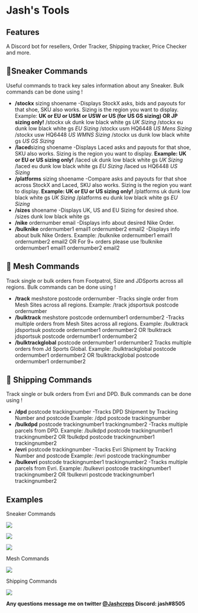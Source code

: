 # Jash's Tools
## Features
A Discord bot for resellers, Order Tracker, Shipping tracker, Price Checker and more.
## 👟Sneaker Commands 
Useful commands to track key sales information about any Sneaker. Bulk commands can be done using !
- **/stockx** sizing shoename
-Displays StockX asks, bids and payouts for that shoe, SKU also works.
Sizing is the region you want to display.
Example: **UK or EU or USM or USW or US (for US GS sizing) OR JP sizing only!**
/stockx uk dunk low black white gs *UK Sizing*
/stockx eu dunk low black white gs *EU Sizing*
/stockx usm HQ6448 *US Mens Sizing*
/stockx usw HQ6448 *US WMNS Sizing*
/stockx us dunk low black white gs *US GS Sizing*
- **/laced**sizing shoename
-Displays Laced asks and payouts for that shoe, SKU also works.
Sizing is the region you want to display.
**Example: UK or EU or US sizing only!**
/laced uk dunk low black white gs *UK Sizing*
/laced eu dunk low black white gs *EU Sizing*
/laced us HQ6448 *US Sizing*
- **/platforms** sizing shoename
-Compare asks and payouts for that shoe across StockX and Laced, SKU also works.
Sizing is the region you want to display.
**Example: UK or EU or US sizing only!**
/platforms uk dunk low black white gs *UK Sizing*
/platforms eu dunk low black white gs *EU Sizing*
- **/sizes** shoename
-Displays UK, US and EU Sizing for desired shoe.
/sizes dunk low black white gs
- **/nike** ordernumber email
-Displays info about desired Nike Order.
- **/bulknike** ordernumber1 email1 ordernumber2 email2
-Displays info about bulk Nike Orders.
Example:
/bulknike
ordernumber1 email1
ordernumber2 email2
OR
For 9+ orders please use
!bulknike
ordernumber1 email1
ordernumber2 email2

## 📝 Mesh Commands
Track single or bulk orders from Footpatrol, Size and JDSports across all regions. Bulk commands can be done using !
- **/track** meshstore postcode ordernumber
-Tracks single order from Mesh Sites across all regions. 
Example:
/track jdsportsuk postcode ordernumber
- **/bulktrack** meshstore postcode ordernumber1 ordernumber2
-Tracks multiple orders from Mesh Sites across all regions. 
Example:
/bulktrack jdsportsuk postcode ordernumber1 ordernumber2
OR
!bulktrack jdsportsuk postcode
ordernumber1
ordernumber2
- **/bulktrackglobal** postcode ordernumber1 ordernumber2
Tracks multiple orders from Jd Sports Global. 
Example:
/bulktrackglobal postcode ordernumber1 ordernumber2
OR
!bulktrackglobal postcode
ordernumber1
ordernumber2

## 🚚 Shipping Commands
Track single or bulk orders from Evri and DPD. Bulk commands can be done using !
- **/dpd** postcode trackingnumber
-Tracks DPD Shipment by Tracking Number and postcode
Example:
/dpd postcode trackingnumber
- **/bulkdpd** postcode trackingnumber1 trackingnumber2
-Tracks multiple parcels from DPD.
Example:
/bulkdpd postcode trackingnumber1 trackingnumber2
OR
!bulkdpd postcode
trackingnumber1
trackingnumber2
- **/evri** postcode trackingnumber
-Tracks Evri Shipment by Tracking Number and postcode
Example:
/evri postcode trackingnumber
- **/bulkevri** postcode trackingnumber1 trackingnumber2
-Tracks multiple parcels from Evri.
Example:
/bulkevri postcode trackingnumber1 trackingnumber2
OR
!bulkevri postcode
trackingnumber1
trackingnumber2

## Examples
Sneaker Commands

![](https://pbs.twimg.com/media/FiL-s4RXkA82BlH?format=jpg&name=small)

![](https://pbs.twimg.com/media/Fi_kRFBWAAw4iDS?format=jpg&name=small)

![](https://pbs.twimg.com/media/Fi_kRFGWAAsZwsS?format=jpg&name=small)

Mesh Commands

![](https://pbs.twimg.com/media/FiL-s4PWQAAWhuo?format=jpg&name=small)

Shipping Commands

![](https://pbs.twimg.com/media/FiL-s4NXwAAwcX3?format=jpg&name=small)

**Any questions message me on twitter [@Jashcreps](https://twitter.com/Jashcreps) Discord: jash#8505**
